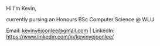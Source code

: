 Hi I'm Kevin,

currently pursing an Honours BSc Computer Science @ WLU


Email: kevinyejoonlee@gmail.com | LinkedIn: https://www.linkedin.com/in/kevinyejoonlee/



